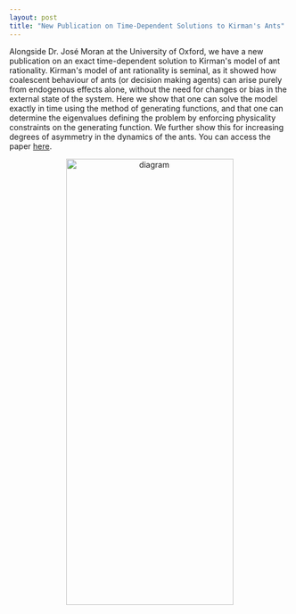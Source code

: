 ```yaml
---
layout: post
title: "New Publication on Time-Dependent Solutions to Kirman's Ants"
---
```


Alongside Dr. José Moran at the University of Oxford, we have a new publication on an exact time-dependent solution to Kirman's model of ant rationality. Kirman's model of ant rationality is seminal, as it showed how coalescent behaviour of ants (or decision making agents) can arise purely from endogenous effects alone, without the need for changes or bias in the external state of the system. Here we show that one can solve the model exactly in time using the method of generating functions, and that one can determine the eigenvalues defining the problem by enforcing physicality constraints on the generating function. We further show this for increasing degrees of asymmetry in the dynamics of the ants. You can access the paper [here](https://iopscience.iop.org/article/10.1088/2632-072X/ac8c78).

<div style="text-align: center;">
  <img src="https://jamesholehouse.github.io/assets/img/ants-image.png" alt="diagram" title="" width="300" height="800">
</div>

